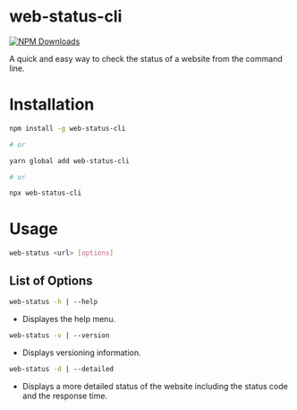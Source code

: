 # web-status-cli

<a href="https://www.npmjs.com/package/web-status-cli">
  <img alt="NPM Downloads" src="https://img.shields.io/npm/d18m/web-status-cli?style=flat-square">
</a>

A quick and easy way to check the status of a website from the command line.

# Installation

```bash
npm install -g web-status-cli

# or

yarn global add web-status-cli

# or

npx web-status-cli
```

# Usage

```bash
web-status <url> [options]
```

## List of Options

```bash
web-status -h | --help
```

- Displayes the help menu.

```bash
web-status -v | --version
```

- Displays versioning information.

```bash
web-status -d | --detailed
```

- Displays a more detailed status of the website including the status code and the response time.

